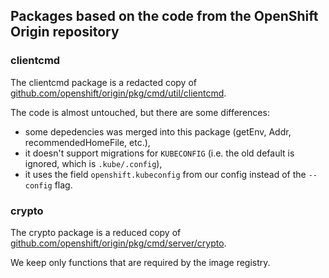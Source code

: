 ## Packages based on the code from the OpenShift Origin repository

### clientcmd

The clientcmd package is a redacted copy of [github.com/openshift/origin/pkg/cmd/util/clientcmd](https://godoc.org/github.com/openshift/origin/pkg/cmd/util/clientcmd).

The code is almost untouched, but there are some differences:

  * some depedencies was merged into this package (getEnv, Addr, recommendedHomeFile, etc.),
  * it doesn't support migrations for `KUBECONFIG` (i.e. the old default is ignored, which is `.kube/.config`),
  * it uses the field `openshift.kubeconfig` from our config instead of the `--config` flag.

### crypto

The crypto package is a reduced copy of [github.com/openshift/origin/pkg/cmd/server/crypto](https://godoc.org/github.com/openshift/origin/pkg/cmd/server/crypto).

We keep only functions that are required by the image registry.
